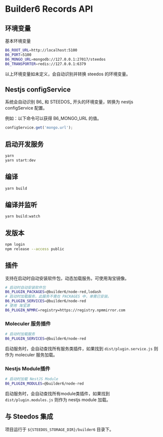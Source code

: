 # Builder6 Records API

## 环境变量

基本环境变量

```bash
B6_ROOT_URL=http://localhost:5100
B6_PORT=5100
B6_MONGO_URL=mongodb://127.0.0.1:27017/steedos
B6_TRANSPORTER=redis://127.0.0.1:6379
```
以上环境变量如未定义，会自动识别并转换 steedos 的环境变量。


## Nestjs configService

系统会自动识别 B6_ 和 STEEDOS_ 开头的环境变量，转换为 nestjs configService 配置。

例如：以下命令可以获得 B6_MONGO_URL 的值。

```js
configService.get('mongo.url');
```

## 启动开发服务

```bash
yarn 
yarn start:dev
```

## 编译 

```bash
yarn build
```

## 编译并监听

```bash
yarn build:watch
```

## 发版本

```bash
npm login
npm release --access public
```

## 插件

支持在启动时自动安装软件包，动态加载服务。可使用淘宝镜像。

```bash
# 启动时自动安装软件包
B6_PLUGIN_PACKAGES=@builder6/node-red,lodash
# 启动时加载服务，此服务不需在 PACKAGES 中，单需已安装。
B6_PLUGIN_SERVICES=@builder6/node-red
# 使用 淘宝源
B6_PLUGIN_NPMRC=registry=https://registry.npmmirror.com
```

### Moleculer 服务插件

```bash
# 启动时加载服务
B6_PLUGIN_SERVICES=@builder6/node-red
```

启动服务时，会自动查找所有服务类插件，如果找到 `dist/plugin.service.js` 则作为 moleculer 服务加载。


### Nestjs Module插件

```bash
# 启动时加载 NestJS Module
B6_PLUGIN_MODULES=@builder6/node-red
```

启动服务时，会自动查找所有module类插件，如果找到 `dist/plugin.modules.js` 则作为 nestjs module 加载。


## 与 Steedos 集成

项目运行于 `${STEEDOS_STORAGE_DIR}/builder6` 目录下。
